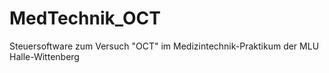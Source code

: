 # MedTechnik_OCT
Steuersoftware zum Versuch "OCT" im Medizintechnik-Praktikum der MLU Halle-Wittenberg
